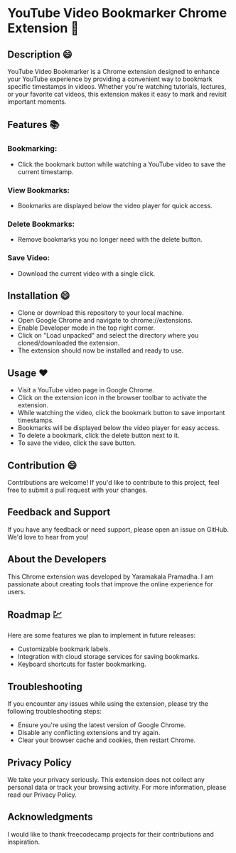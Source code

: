 # YouTube Video Bookmarker Chrome Extension :book:
## Description :smile:
YouTube Video Bookmarker is a Chrome extension designed to enhance your YouTube experience by providing a convenient way to bookmark specific timestamps in videos. Whether you're watching tutorials, lectures, or your favorite cat videos, this extension makes it easy to mark and revisit important moments.

## Features :books:
### Bookmarking:
* Click the bookmark button while watching a YouTube video to save the current timestamp.
### View Bookmarks: 
* Bookmarks are displayed below the video player for quick access.
### Delete Bookmarks: 
* Remove bookmarks you no longer need with the delete button.
### Save Video: 
* Download the current video with a single click.
## Installation :smile:
* Clone or download this repository to your local machine.
* Open Google Chrome and navigate to chrome://extensions.
* Enable Developer mode in the top right corner.
* Click on "Load unpacked" and select the directory where you cloned/downloaded the extension.
* The extension should now be installed and ready to use.
## Usage :hearts:
* Visit a YouTube video page in Google Chrome.
* Click on the extension icon in the browser toolbar to activate the extension.
* While watching the video, click the bookmark button to save important timestamps.
* Bookmarks will be displayed below the video player for easy access.
* To delete a bookmark, click the delete button next to it.
* To save the video, click the save button.
## Contribution :smile:
Contributions are welcome! If you'd like to contribute to this project, feel free to submit a pull request with your changes. 

## Feedback and Support
If you have any feedback or need support, please open an issue on GitHub. We'd love to hear from you!

## About the Developers
This Chrome extension was developed by Yaramakala Pramadha. I am passionate about creating tools that improve the online experience for users.

## Roadmap :chart:
Here are some features we plan to implement in future releases:

* Customizable bookmark labels.
* Integration with cloud storage services for saving bookmarks.
* Keyboard shortcuts for faster bookmarking.
## Troubleshooting
If you encounter any issues while using the extension, please try the following troubleshooting steps:

* Ensure you're using the latest version of Google Chrome.
* Disable any conflicting extensions and try again.
* Clear your browser cache and cookies, then restart Chrome.
## Privacy Policy
We take your privacy seriously. This extension does not collect any personal data or track your browsing activity. For more information, please read our Privacy Policy.

## Acknowledgments
I would like to thank freecodecamp projects for their contributions and inspiration.
